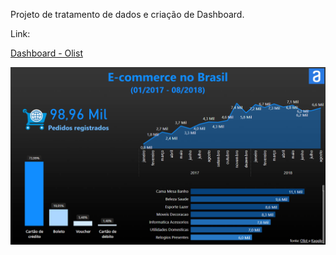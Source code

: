 Projeto de tratamento de dados e criação de Dashboard.

Link:

[Dashboard - Olist](https://app.powerbi.com/view?r=eyJrIjoiYzFhNGE4MjUtZTI0OS00Nzc2LWJiYTUtOTAzMWUzMjNhY2MwIiwidCI6IjEyMjExZGI2LWZiMWEtNDUwNi1iYjc2LWU5NWI3YTE0NTNiYyJ9)

![](https://github.com/paulo-emilio/Projetos/blob/main/Power%20BI/Olist/imagem_2023-07-20_100648638.png)
